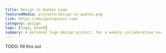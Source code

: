 ```yaml
---
title: Design in Quotes Logo
featuredMedia: projects/design-in-quotes.png
link: https://designinquotes.com/
category: design
tags: [logo, brand]
summary: A personal logo design project, for a weekly collaborative series of writings and designs.
---
```


TODO: fill this out
